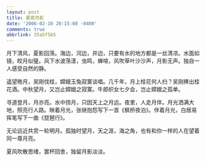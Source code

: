 ```yaml
---
layout: post
title: 夏夜月影
date: '2006-02-10 20:15:00 -0400'
comments: true
abbrlink: 35a5f5b5
---
```

月下清风，夏影回荡。海边，河边，井边，只要有水的地方都是一丝清凉。水面如镜，皎月似璧。风下水波荡漾，虫鸣，蝉喧，风吹草叶沙沙声，月影无声。独自一人感受自然的静。

遥望皓月，吴刚伐桂，嫦娥玉兔寂寞谈唱。几千年，月上桂花何人扫？吴刚捧出桂花酒。中秋望月，又岂止嫦娥之寂寞。牛郎织女七夕会，岂止嫦娥之孤单。

寻道登月，月亦亮。水中捞月，只因天上之月远。夜里，人走月伴。月光洒满大地，照亮行人路。映着月光，张继抱怨写下一首《枫桥夜泊》。伴着月光，白居易挥笔写下一曲《琵琶行》。

无论远近共赏一轮明月。孤独时望月，天之涯，海之角，也有和你一样的人在望着同一尊月亮。

夏风吹散思绪，罢杯回舍，独留月影淡淡。
